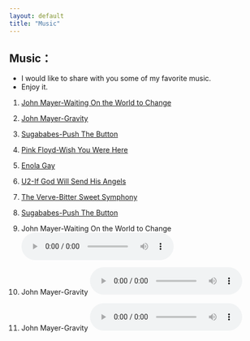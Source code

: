 ```yaml
---
layout: default
title: "Music"
---
```


## Music：

* I would like to share with you some of my favorite music.
* Enjoy it.
  
1.  <a href="my_music/John_Mayer_Waiting_On_the_World_to_Change.mp3">John Mayer-Waiting On the World to Change</a>
  
2.  <a href="my_music/John_Mayer_Gravity.mp3">John Mayer-Gravity</a>
  
3.  <a href="my_music/Sugababes  Push The Button Official Music Video.mp3">Sugababes-Push The Button</a>

4.  <a href="my_music/Pink Floyd Wish You Were Here.mp3">Pink Floyd-Wish You Were Here</a>

5.  <a href="my_music/Enola Gay.mp3">Enola Gay</a>
  
6.  <a href="my_music/U2 If God Will Send His Angels Official Music Video.mp3">U2-If God Will Send His Angels</a>
  
7.  <a href="my_music/The Verve  Bitter Sweet Symphony.mp3">The Verve-Bitter Sweet Symphony</a>
  
8.  <a href="my_music/Sugababes  Push The Button.mp3">Sugababes-Push The Button </a>
 

1. John Mayer-Waiting On the World to Change
   <audio controls>
    <source src="my_music/John_Mayer_Waiting_On_the_World_to_Change.mp3" type="audio/mpeg">
    Your browser does not support the audio element.
<embed src="http://www.xiami.com/widget/0_3515679/singlePlayer.swf" type="application/x-shockwave-flash" width="27" height="13" wmode="transparent"></embed>

2. John Mayer-Gravity
   <audio controls>
    <source src="my_music/John_Mayer_Gravity.mp3" type="audio/mpeg">
    Your browser does not support the audio element.
<embed src="http://www.xiami.com/widget/0_3515679/singlePlayer.swf" type="application/x-shockwave-flash" width="27" height="13" wmode="transparent"></embed>

3. John Mayer-Gravity
   <audio controls>
    <source src="my_music/Sugababes  Push The Button Official Music Video.mp3" type="audio/mpeg">
    Your browser does not support the audio element.
<embed src="http://www.xiami.com/widget/0_3515679/singlePlayer.swf" type="application/x-shockwave-flash" width="27" height="13" wmode="transparent"></embed>




